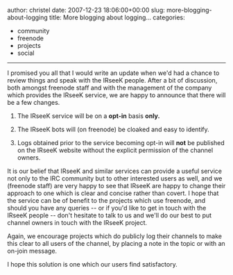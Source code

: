author: christel
date: 2007-12-23 18:06:00+00:00
slug: more-blogging-about-logging
title: More blogging about logging...
categories:
- community
- freenode
- projects
- social
---

I promised you all that I would write an update when we'd had a chance to review things and speak with the IRseeK people. After a bit of discussion, both amongst freenode staff and with the management of the company which provides the IRseeK service, we are happy to announce that there will be a few changes.





	
  1. The IRseeK service will be on a **opt-in** basis **only.**


	
  2. The IRseeK bots will (on freenode) be cloaked and easy to identify.


	
  3. Logs obtained prior to the service becoming opt-in will **not** be published on the IRseeK website without the explicit permission of the channel owners.




It is our belief that IRseeK and similar services can provide a useful service not only to the IRC community but to other interested users as well, and we (freenode staff) are very happy to see that IRseeK are happy to change their approach to one which is clear and concise rather than covert. I hope that the service can be of benefit to the projects which use freenode, and should you have any queries -- or if you'd like to get in touch with the IRseeK people -- don't hesitate to talk to us and we'll do our best to put channel owners in touch with the IRseeK project.



Again, we encourage projects which do publicly log their channels to make this clear to all users of the channel, by placing a note in the topic or with an on-join message.



I hope this solution is one which our users find satisfactory.
